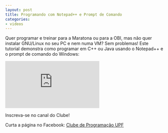 ```yaml
---
layout: post
title: Programando com Notepad++ e Prompt de Comando
categories:
- videos
---
```


Quer programar e treinar para a Maratona ou para a OBI, mas não quer instalar GNU/Linux no seu PC e nem numa VM? Sem problemas! Este tutorial demonstra como programar em C++ ou Java usando o Notepad++ e o prompt de comando do Windows: 

<div class='embed-container'><iframe src='https://www.youtube.com/watch?v=A5uxoFAI6p0' frameborder='0' allowfullscreen></iframe></div>

Inscreva-se no canal do Clube!

Curta a página no Facebook: [Clube de Programação UPF](https://facebook.com/maratonaupf)
